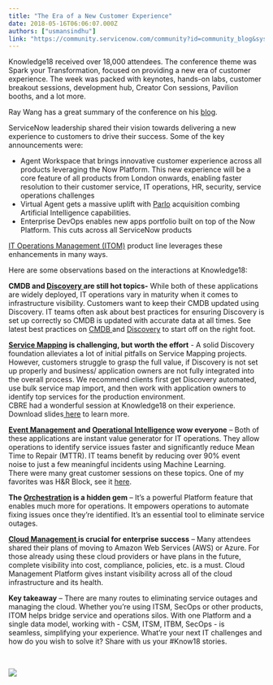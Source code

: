 ```yaml
---
title: "The Era of a New Customer Experience"
date: 2018-05-16T06:06:07.000Z
authors: ["usmansindhu"]
link: "https://community.servicenow.com/community?id=community_blog&sys_id=1ff6e71adb4a17445322f4621f961944"
---
```

<p>Knowledge18 received over 18,000 attendees. The conference theme was Spark your Transformation, focused on providing a new era of customer experience. The week was packed with keynotes, hands-on labs, customer breakout sessions, development hub, Creator Con sessions, Pavilion booths, and a lot more. </p>
<p>Ray Wang has a great summary of the conference on his <a href="http://blog.softwareinsider.org/2018/05/10/20180510-event-report-servicenow-transforms-itsm-experience-orchestration-know18/" rel="nofollow">blog</a>.</p>
<p>ServiceNow leadership shared their vision towards delivering a new experience to customers to drive their success. Some of the key announcements were:</p>
<ul><li>Agent Workspace that brings innovative customer experience across all products leveraging the Now Platform. This new experience will be a core feature of all products from London onwards, enabling faster resolution to their customer service, IT operations, HR, security, service operations challenges</li><li>Virtual Agent gets a massive uplift with <a href="https://chatbotsmagazine.com/servicenow-acquires-parlo-3a4c2417849" rel="nofollow">Parlo</a> acquisition combing Artificial Intelligence capabilities. </li><li>Enterprise DevOps enables new apps portfolio built on top of the Now Platform. This cuts across all ServiceNow products</li></ul>
<p><a href="https://www.servicenow.com/products/it-operations-management.html" rel="nofollow">IT Operations Management (ITOM)</a> product line leverages these enhancements in many ways.</p>
<p>Here are some observations based on the interactions at Knowledge18:</p>
<p><strong>CMDB and <a href="https://www.servicenow.com/products/discovery.html" rel="nofollow">Discovery </a>are still hot topics-</strong> While both of these applications are widely deployed, IT operations vary in maturity when it comes to infrastructure visibility. Customers want to keep their CMDB updated using Discovery. IT teams often ask about best practices for ensuring Discovery is set up correctly so CMDB is updated with accurate data at all times. See latest best practices on <a href="https://www.servicenow.com/success/plan/it/cmdb-deployment.html" rel="nofollow">CMDB </a>and <a href="https://www.servicenow.com/success/deploy/now/cmdb-discovery.html" rel="nofollow">Discovery</a> to start off on the right foot.</p>
<p><strong><a href="https://www.servicenow.com/products/service-mapping.html" rel="nofollow">Service Mapping</a> is challenging, but worth the effort</strong> - A solid Discovery foundation alleviates a lot of initial pitfalls on Service Mapping projects. However, customers struggle to grasp the full value, if Discovery is not set up properly and business/ application owners are not fully integrated into the overall process. We recommend clients first get Discovery automated, use bulk service map import, and then work with application owners to identify top services for the production environment. <br />CBRE had a wonderful session at Knowledge18 on their experience. Download slides<a href="http://bit.ly/k18CBRE" rel="nofollow"> here</a> to learn more.</p>
<p><strong><a href="https://www.servicenow.com/products/event-management.html" rel="nofollow">Event Management</a> and <a href="https://www.servicenow.com/products/operational-intelligence.html" rel="nofollow">Operational Intelligence</a> wow everyone</strong> – Both of these applications are instant value generator for IT operations. They allow operations to identify service issues faster and significantly reduce Mean Time to Repair (MTTR). IT teams benefit by reducing over 90% event noise to just a few meaningful incidents using Machine Learning. <br />There were many great customer sessions on these topics. One of my favorites was H&amp;R Block, see it <a href="http://bit.ly/k18hrblock" rel="nofollow">here</a>.</p>
<p><strong>The <a href="https://www.servicenow.com/products/orchestration.html" rel="nofollow">Orchestration</a> is a hidden gem</strong> – It’s a powerful Platform feature that enables much more for operations. It empowers operations to automate fixing issues once they’re identified. It’s an essential tool to eliminate service outages.</p>
<p><strong><a href="https://www.servicenow.com/products/cloud-management.html" rel="nofollow">Cloud Management </a>is crucial for enterprise success</strong> – Many attendees shared their plans of moving to Amazon Web Services (AWS) or Azure. For those already using these cloud providers or have plans in the future, complete visibility into cost, compliance, policies, etc. is a must. Cloud Management Platform gives instant visibility across all of the cloud infrastructure and its health.</p>
<p><strong>Key takeaway</strong> – There are many routes to eliminating service outages and managing the cloud. Whether you’re using ITSM, SecOps or other products, ITOM helps bridge service and operations silos. With one Platform and a single data model, working with - CSM, ITSM, ITBM, SecOps - is seamless, simplifying your experience. What’re your next IT challenges and how do you wish to solve it? Share with us your #Know18 stories.</p>
<p> </p>
<p><img style="max-width: 100%; max-height: 480px;" src="df976b9adb4a17445322f4621f96192d.iix" /></p>
<p> </p>